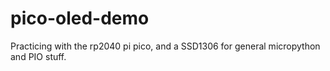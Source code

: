 # pico-oled-demo
Practicing with the rp2040 pi pico, and a SSD1306 for general micropython and PIO stuff.
